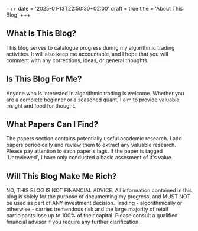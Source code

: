+++
date = '2025-01-13T22:50:30+02:00'
draft = true
title = 'About This Blog'
+++

## What Is This Blog?
This blog serves to catalogue progress during my algorithmic trading activities. It will also keep me accountable, and I hope that you will comment with any corrections, ideas, or general thoughts.

## Is This Blog For Me?
Anyone who is interested in algorithmic trading is welcome. Whether you are a complete beginner or a seasoned quant, I aim to provide valuable insight and food for thought.

## What Papers Can I Find?
The papers section contains potentially useful academic research. I add papers periodically and review them to extract any valuable research. Please pay attention to each paper's tags. If the paper is tagged 'Unreviewed', I have only conducted a basic assesment of it's value.

## Will This Blog Make Me Rich?
NO, THIS BLOG IS NOT FINANCIAL ADVICE. All information contained in this blog is solely for the purpose of documenting my progress, and MUST NOT be used as part of ANY investment decision. Trading - algorithmically or otherwise - carries tremendous risk and the large majority of retail participants lose up to 100% of their capital. Please consult a qualified financial advisor if you require any further clarification.